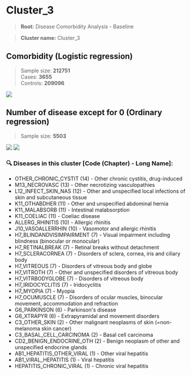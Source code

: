 # Cluster_3
    
> **Root:** Disease Comorbidity Analysis - Baseline

> **Cluster name:** Cluster_3  

## Comorbidity (Logistic regression)
> Sample size: **212751**  
> Cases: **3655**  
> Controls: **209096**
<img src="/Cluster/Figures/Baseline/LG/Cluster_3.png" />
<CsvTable src="/public/Cluster/Data/Baseline/LG/LG_Cluster_3.csv" label="🔍 View full results" />

## Number of disease except for 0 (Ordinary regression)
> Sample size: **5503**
<img src="/Cluster/Figures/Baseline/Histogram/Cluster_3_ba.png" />
<CsvTable src="/public/Cluster/Data/Baseline/Histogram/Cluster_3_ba.csv" label="🔍 View full results" />
        
<img src="/Cluster/Figures/Baseline/ORD/Cluster_3.png" />
<CsvTable src="/public/Cluster/Data/Baseline/ORD/ORD_Cluster_3.csv" label="🔍 View full results" />

### 🔍 Diseases in this cluster [Code (Chapter) - Long Name]:
- OTHER_CHRONIC_CYSTIT (14) - Other chronic cystitis, drug-induced
- M13_NECROVASC (13) - Other necrotizing vasculopathies
- L12_INFECT_SKIN_NAS (12) - Other and unspecified local infections of skin and subcutaneous tissue
- K11_OTHABDHER (11) - Other and unspecified abdominal hernia
- K11_MALABSORB (11) - Intestinal malabsorption
- K11_COELIAC (11) - Coeliac disease
- ALLERG_RHINITIS (10) - Allergic rhinitis
- J10_VASOALLERRHIN (10) - Vasomotor and allergic rhinitis
- H7_BLINDANDVISIMPAIRMENT (7) - Visual impairment including blindness (binocular or monocular)
- H7_RETINALBREAK (7) - Retinal breaks without detachment
- H7_SCLERACORNEA (7) - Disorders of sclera, cornea, iris and ciliary body
- H7_VITREOUS (7) - Disorders of vitreous body and globe
- H7_VITROTH (7) - Other and unspecified disorders of vitreous body
- H7_VITRBODYGLOBE (7) - Disorders of vitreous body
- H7_IRIDOCYCLITIS (7) - Iridocyclitis
- H7_MYOPIA (7) - Myopia
- H7_OCUMUSCLE (7) - Disorders of ocular muscles, binocular movement, accommodation and refraction
- G6_PARKINSON (6) - Parkinson's disease
- G6_XTRAPYR (6) - Extrapyramidal and movement disorders
- C3_OTHER_SKIN (2) - Other malignant neoplasms of skin (=non-melanoma skin cancer)
- C3_BASAL_CELL_CARCINOMA (2) - Basal cell carcinoma
- CD2_BENIGN_ENDOCRINE_OTH (2) - Benign neoplasm of other and unspecified endocrine glands
- AB1_HEPATITIS_OTHER_VIRAL (1) - Other viral hepatitis
- AB1_VIRAL_HEPATITIS (1) - Viral hepatitis
- HEPATITIS_CHRONIC_VIRAL (1) - Chronic viral hepatitis
